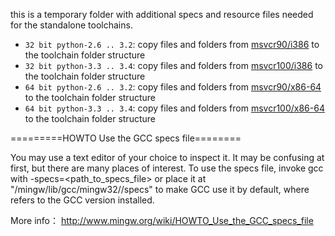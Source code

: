 this is a temporary folder with additional specs and resource files needed for the standalone toolchains.

- `32 bit python-2.6 .. 3.2`: copy files and folders from [msvcr90/i386](https://github.com/mingwpy/mingwpy/blob/master/specs/msvcr90/i386) to the toolchain folder structure
- `32 bit python-3.3 .. 3.4`: copy files and folders from [msvcr100/i386](https://github.com/mingwpy/mingwpy/blob/master/specs/msvcr100/i386) to the toolchain folder structure
- `64 bit python-2.6 .. 3.2`: copy files and folders from [msvcr90/x86-64](https://github.com/mingwpy/mingwpy/blob/master/specs/msvcr90/x86-64) to the toolchain folder structure
- `64 bit python-3.3 .. 3.4`: copy files and folders from [msvcr100/x86-64](https://github.com/mingwpy/mingwpy/blob/master/specs/msvcr100/x86-64) to the toolchain folder structure


=========HOWTO Use the GCC specs file========

You may use a text editor of your choice to inspect it. It may be confusing at first, but there are many places of interest. To use the specs file, invoke gcc with -specs=<path_to_specs_file> or place it at "/mingw/lib/gcc/mingw32/<version>/specs" to make GCC use it by default, where <version> refers to the GCC version installed.

More info：
http://www.mingw.org/wiki/HOWTO_Use_the_GCC_specs_file
